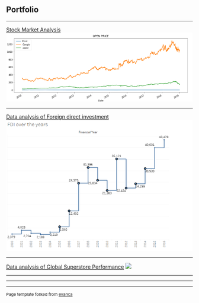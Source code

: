 ## Portfolio

---


[Stock Market Analysis](/sample_page)
<img src="images/sp_pic_1.png?raw=true"/>

---
[Data analysis of Foreign direct investment](/sample_page_1)
<img src="images/fdi_pic3.png"/>

---
[Data analysis of Global Superstore Performance](/sample_page_3)
<img src="images/dummy_thumbnail.jpg?raw=true"/>

---
---




---
<p style="font-size:11px">Page template forked from <a href="https://github.com/evanca/quick-portfolio">evanca</a></p>
<!-- Remove above link if you don't want to attibute -->
